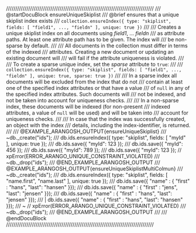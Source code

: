 ////////////////////////////////////////////////////////////////////////////////
/// @startDocuBlock ensureUniqueSkiplist
/// @brief ensures that a unique skiplist index exists
/// `collection.ensureIndex({ type: "skiplist", fields: [ "field1", ..., "fieldn" ], unique: true })`
///
/// Creates a unique skiplist index on all documents using *field1*, ... *fieldn*
/// as attribute paths. At least one attribute path has to be given. The index will
/// be non-sparse by default.
///
/// All documents in the collection must differ in terms of the indexed 
/// attributes. Creating a new document or updating an existing document will
/// will fail if the attribute uniqueness is violated. 
///
/// To create a sparse unique index, set the *sparse* attribute to `true`:
/// 
/// `collection.ensureIndex({ type: "skiplist", fields: [ "field1", ..., "fieldn" ], unique: true, sparse: true })`
/// 
/// In a sparse index all documents will be excluded from the index that do not 
/// contain at least one of the specified index attributes or that have a value 
/// of `null` in any of the specified index attributes. Such documents will
/// not be indexed, and not be taken into account for uniqueness checks.
///
/// In a non-sparse index, these documents will be indexed (for non-present
/// indexed attributes, a value of `null` will be used) and will be taken into
/// account for uniqueness checks.
///
/// In case that the index was successfully created, an object with the index
/// details, including the index-identifier, is returned.
///
/// @EXAMPLE_ARANGOSH_OUTPUT{ensureUniqueSkiplist}
/// ~db._create("ids");
/// db.ids.ensureIndex({ type: "skiplist", fields: [ "myId" ], unique: true });
/// db.ids.save({ "myId": 123 });
/// db.ids.save({ "myId": 456 });
/// db.ids.save({ "myId": 789 });
/// db.ids.save({ "myId": 123 });  // xpError(ERROR_ARANGO_UNIQUE_CONSTRAINT_VIOLATED)
/// ~db._drop("ids");
/// @END_EXAMPLE_ARANGOSH_OUTPUT
/// @EXAMPLE_ARANGOSH_OUTPUT{ensureUniqueSkiplistMultiColmun}
/// ~db._create("ids");
/// db.ids.ensureIndex({ type: "skiplist", fields: [ "name.first", "name.last" ], unique: true });
/// db.ids.save({ "name" : { "first" : "hans", "last": "hansen" }});
/// db.ids.save({ "name" : { "first" : "jens", "last": "jensen" }});
/// db.ids.save({ "name" : { "first" : "hans", "last": "jensen" }});
/// | db.ids.save({ "name" : { "first" : "hans", "last": "hansen" }}); 
/// ~ // xpError(ERROR_ARANGO_UNIQUE_CONSTRAINT_VIOLATED)
/// ~db._drop("ids");
/// @END_EXAMPLE_ARANGOSH_OUTPUT
///
/// @endDocuBlock
////////////////////////////////////////////////////////////////////////////////